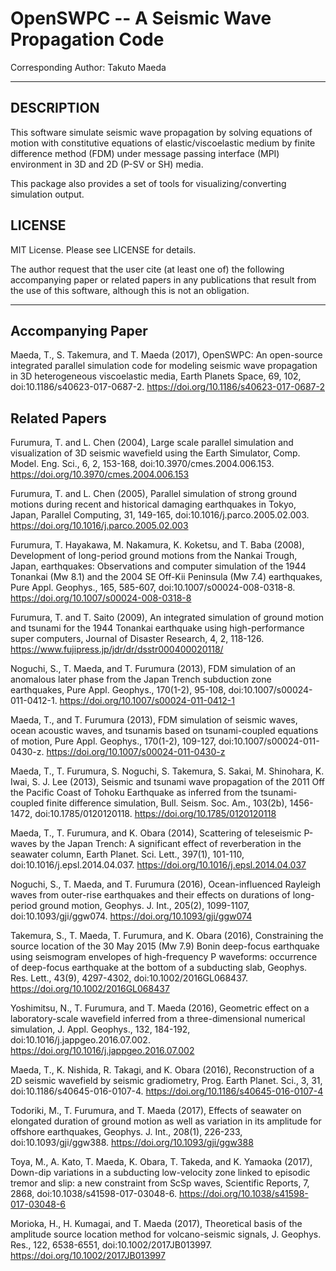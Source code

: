 # OpenSWPC -- A Seismic Wave Propagation Code

Corresponding Author: Takuto Maeda

* * *

## DESCRIPTION

This software simulate seismic wave propagation by
solving equations of motion with constitutive equations of elastic/viscoelastic
medium by finite difference method (FDM) under message passing interface (MPI)
environment in 3D and 2D (P-SV or SH) media.

This package also provides a set of tools for visualizing/converting simulation
output.

## LICENSE
MIT License. Please see LICENSE for details.

The author request that the user cite (at least one of) the following accompanying paper or related papers in any publications that result from the use of this software, although this is not an obligation.


* * *

## Accompanying Paper

Maeda, T., S. Takemura, and T. Maeda (2017),
OpenSWPC: An open-source integrated parallel simulation code for modeling seismic wave propagation in 3D heterogeneous viscoelastic media,
Earth Planets Space, 69, 102, doi:10.1186/s40623-017-0687-2.
https://doi.org/10.1186/s40623-017-0687-2

## Related Papers

Furumura, T. and L. Chen (2004),
Large scale parallel simulation and visualization of 3D seismic wavefield
using the Earth Simulator,
Comp. Model. Eng. Sci., 6, 2, 153-168, doi:10.3970/cmes.2004.006.153.
https://doi.org/10.3970/cmes.2004.006.153

Furumura, T. and L. Chen (2005),
Parallel simulation of strong ground motions during recent and historical damaging earthquakes in Tokyo, Japan,
Parallel Computing, 31, 149-165, doi:10.1016/j.parco.2005.02.003.
https://doi.org/10.1016/j.parco.2005.02.003

Furumura, T. Hayakawa, M. Nakamura, K. Koketsu, and T. Baba (2008),
Development of long-period ground motions from the Nankai Trough, Japan, earthquakes: Observations and computer simulation of the 1944 Tonankai (Mw 8.1) and the 2004 SE Off-Kii Peninsula (Mw 7.4) earthquakes,
Pure Appl. Geophys., 165, 585-607, doi:10.1007/s00024-008-0318-8.
https://doi.org/10.1007/s00024-008-0318-8

Furumura, T. and T. Saito (2009),
An integrated simulation of ground motion and tsunami for the 1944 Tonankai earthquake using high-performance super computers, Journal of Disaster Research, 4, 2, 118-126.
https://www.fujipress.jp/jdr/dr/dsstr000400020118/

Noguchi, S., T. Maeda, and T. Furumura (2013),
FDM simulation of an anomalous later phase from the Japan Trench subduction zone earthquakes,
Pure Appl. Geophys., 170(1-2), 95-108, doi:10.1007/s00024-011-0412-1.
https://doi.org/10.1007/s00024-011-0412-1

Maeda, T., and T. Furumura (2013),
FDM simulation of seismic waves, ocean acoustic waves, and tsunamis based on tsunami-coupled equations of motion,
Pure Appl. Geophys., 170(1-2), 109-127, doi:10.1007/s00024-011-0430-z.
https://doi.org/10.1007/s00024-011-0430-z

Maeda, T., T. Furumura, S. Noguchi, S. Takemura, S. Sakai, M. Shinohara, K. Iwai, S. J. Lee (2013),
Seismic and tsunami wave propagation of the 2011 Off the Pacific Coast of Tohoku Earthquake as inferred from the tsunami-coupled finite difference simulation,
Bull. Seism. Soc. Am., 103(2b), 1456-1472, doi:10.1785/0120120118.
https://doi.org/10.1785/0120120118

Maeda, T., T. Furumura, and K. Obara (2014),
Scattering of teleseismic P-waves by the Japan Trench: A significant effect of reverberation in the seawater column,
Earth Planet. Sci. Lett., 397(1), 101-110, doi:10.1016/j.epsl.2014.04.037.
https://doi.org/10.1016/j.epsl.2014.04.037

Noguchi, S., T. Maeda, and T. Furumura (2016),
Ocean-influenced Rayleigh waves from outer-rise earthquakes and their effects on durations of long-period ground motion,
Geophys. J. Int., 205(2), 1099-1107, doi:10.1093/gji/ggw074.
https://doi.org/10.1093/gji/ggw074

Takemura, S., T. Maeda, T. Furumura, and K. Obara (2016),
Constraining the source location of the 30 May 2015 (Mw 7.9) Bonin deep-focus earthquake using seismogram envelopes of high-frequency P waveforms: occurrence of deep-focus earthquake at the bottom of a subducting slab,
Geophys. Res. Lett., 43(9), 4297-4302, doi:10.1002/2016GL068437.
https://doi.org/10.1002/2016GL068437

Yoshimitsu, N., T. Furumura, and T. Maeda (2016),
Geometric effect on a laboratory-scale wavefield inferred from a three-dimensional numerical simulation,
J. Appl. Geophys., 132, 184-192, doi:10.1016/j.jappgeo.2016.07.002.
https://doi.org/10.1016/j.jappgeo.2016.07.002

Maeda, T., K. Nishida, R. Takagi, and K. Obara (2016),
Reconstruction of a 2D seismic wavefield by seismic gradiometry,
Prog. Earth Planet. Sci., 3, 31, doi:10.1186/s40645-016-0107-4.
https://doi.org/10.1186/s40645-016-0107-4

Todoriki, M., T. Furumura, and T. Maeda (2017),
Effects of seawater on elongated duration of ground motion as well as variation in its amplitude for offshore earthquakes,
Geophys. J. Int., 208(1), 226-233, doi:10.1093/gji/ggw388.
https://doi.org/10.1093/gji/ggw388

Toya, M., A. Kato, T. Maeda, K. Obara, T. Takeda, and K. Yamaoka (2017),
Down-dip variations in a subducting low-velocity zone linked to episodic tremor and slip: a new constraint from ScSp waves,
Scientific Reports, 7, 2868, doi:10.1038/s41598-017-03048-6.
https://doi.org/10.1038/s41598-017-03048-6

Morioka, H., H. Kumagai, and T. Maeda (2017),
Theoretical basis of the amplitude source location method for volcano-seismic signals, J. Geophys. Res., 122, 6538-6551,  doi:10.1002/2017JB013997.
https://doi.org/10.1002/2017JB013997
